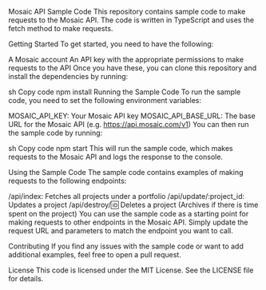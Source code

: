 Mosaic API Sample Code
This repository contains sample code to make requests to the Mosaic API. The code is written in TypeScript and uses the fetch method to make requests.

Getting Started
To get started, you need to have the following:

A Mosaic account
An API key with the appropriate permissions to make requests to the API
Once you have these, you can clone this repository and install the dependencies by running:

sh
Copy code
npm install
Running the Sample Code
To run the sample code, you need to set the following environment variables:

MOSAIC_API_KEY: Your Mosaic API key
MOSAIC_API_BASE_URL: The base URL for the Mosaic API (e.g. https://api.mosaic.com/v1)
You can then run the sample code by running:

sh
Copy code
npm start
This will run the sample code, which makes requests to the Mosaic API and logs the response to the console.

Using the Sample Code
The sample code contains examples of making requests to the following endpoints:

/api/index: Fetches all projects under a portfolio
/api/update/:project_id: Updates a project
/api/destroy/:id: Deletes a project (Archives if there is time spent on the project)
You can use the sample code as a starting point for making requests to other endpoints in the Mosaic API. Simply update the request URL and parameters to match the endpoint you want to call.

Contributing
If you find any issues with the sample code or want to add additional examples, feel free to open a pull request.

License
This code is licensed under the MIT License. See the LICENSE file for details.